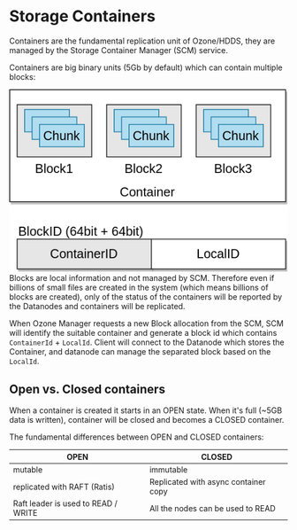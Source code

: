 <!---
  Licensed to the Apache Software Foundation (ASF) under one or more
  contributor license agreements.  See the NOTICE file distributed with
  this work for additional information regarding copyright ownership.
  The ASF licenses this file to You under the Apache License, Version 2.0
  (the "License"); you may not use this file except in compliance with
  the License.  You may obtain a copy of the License at

      http://www.apache.org/licenses/LICENSE-2.0

  Unless required by applicable law or agreed to in writing, software
  distributed under the License is distributed on an "AS IS" BASIS,
  WITHOUT WARRANTIES OR CONDITIONS OF ANY KIND, either express or implied.
  See the License for the specific language governing permissions and
  limitations under the License.
-->
# Storage Containers

Containers are the fundamental replication unit of Ozone/HDDS, they are managed by the Storage Container Manager (SCM) service.

Containers are big binary units (5Gb by default) which can contain multiple blocks:

![Containers](Containers.png)
Blocks are local information and not managed by SCM. Therefore even if billions of small files are created in the system (which means billions of blocks are created), only of the status of the containers will be reported by the Datanodes and containers will be replicated.
 
When Ozone Manager requests a new Block allocation from the SCM, SCM will identify the suitable container and generate a block id which contains `ContainerId` + `LocalId`. Client will connect to the Datanode which stores the Container, and datanode can manage the separated block based on the `LocalId`.

## Open vs. Closed containers

When a container is created it starts in an OPEN state. When it's full (~5GB data is written), container will be closed and becomes a CLOSED container.

The fundamental differences between OPEN and CLOSED containers:

OPEN | CLOSED
-----------------------------------|-----------------------------------------
mutable | immutable
replicated with RAFT (Ratis) | Replicated with async container copy
Raft leader is used to READ / WRITE | All the nodes can be used to READ
